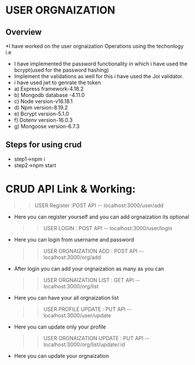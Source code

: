 # USER ORGNAIZATION
## Overview 
*I have worked on the user orgnaization Operations using the techonlogy i.e
* I have implemented the password functionality in which i have used the bcrypt(used for the password hashing)
* Implement the validations as well for this i have used the Joi validator.
* i have used jwt to genrate the token 
* a) Express framework-4.18.2
* b) Mongodb database -4.11.0
* c) Node version-v16.18.1
* d) Npm version-8.19.2
* e) Bcrypt version-5.1.0
* f) Dotenv version-16.0.3
* g) Mongoose version-6.7.3
## Steps for using crud
* step1->npm i
* step2->npm start
# CRUD API Link & Working:
  >>USER Register :POST API --   localhost:3000/user/add
* Here you can register yourself and you can add orgnaization its optional 
    
  >>USER LOGIN : POST API -- localhost:3000/user/login
* Here you can login from username and password

  >>USER ORGNAIZATION ADD : POST API -- localhost:3000/org/add
* After login you can add your orgnaization as many as you can 

  >>USER ORGNAIZATION LIST : GET API --  localhost:3000/org/list
* Here you can have your all orgnaization list 

  >>USER PROFILE UPDATE : PUT API -- localhost:3000/user/update
* Here you can update only your profile

  >>USER ORGNAIZATION UPDATE : PUT API -- localhost:3000/org/list/update/:id
* Here you can update your orgnaization